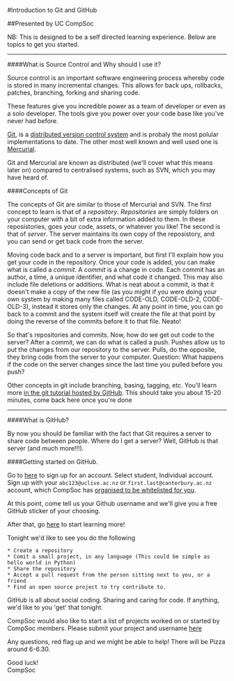 #Introduction to Git and GitHub

##Presented by UC CompSoc


NB: This is designed to be a self directed learning experience. Below are topics to get you started.


<hr>

####What is Source Control and Why should I use it?

Source control is an important software engineering process whereby code is stored in many incremental changes. This allows for back ups, rollbacks, patches, branching, forking and sharing code. 

These features give you incredible power as a team of developer or even as a solo developer. The tools give you power over your code base like you've never had before.


[Git](http://git-scm.com/), is a [distributed version control system](http://en.wikipedia.org/wiki/Distributed_revision_control) and is probaly the most polular implementations to date. The other most well known and well used one is [Mercurial](http://mercurial.selenic.com/).


Git and Mercurial are known as distributed (we'll cover what this means later on) compared to centralised systems, such as SVN, which you may have heard of. 



####Concepts of Git


The concepts of Git are similar to those of Mercurial and SVN. The first concept to learn is that of a *repository*. *Repositories* are simply folders on your computer with a bit of extra information added to them. In these reposistories, goes your code, assets, or whatever you like! The second is that of *server*. The server maintains its own copy of the reposistory, and you can send or get back code from the server.


Moving code back and to a server is important, but first I'll explain how you get your code in the repository. Once your code is added, you can make what is called a *commit*. A *commit* is a change in code. Each commit has an author, a time, a unique identifier, and what code it changed. This may also include file deletions or additions. What is neat about a commit, is that it doesn't make a copy of the new file (as you might if you were doing your own system by making many files called CODE-OLD, CODE-OLD-2, CODE-OLD-3), instead it stores only the changes. At any point in time, you can go back to a commit and the system itself will create the file at that point by doing the reverse of the commits before it to that file. Neato!

So that's repositories and commits. Now, how do we get out code to the server? After a commit, we can do what is called a push. Pushes allow us to put the changes from our repository to the server. Pulls, do the opposite, they bring code from the server to your computer. Question: What happens if the code on the server changes since the last time you pulled before you push? 

Other concepts in git include branching, basing, tagging, etc. You'll learn more [in the git tutorial hosted by GitHub](https://try.github.io/levels/1/challenges/1). This should take you about 15-20 minutes, come back here once you're done

<hr> 

####What is GitHub?

By now you should be familiar with the fact that Git  requires a server to share code between people. Where do I get a server? Well, GitHub is that server (and much more!!!).


####Getting started on GitHub. 


Go to [here](https://education.github.com/discount_requests/new) to sign up for an account. Select student, Individual account. Sign up with your `abc123@uclive.ac.nz` or `first.last@canterbury.ac.nz` account, which CompSoc has [organised to be whitelisted for you](https://github.com/leereilly/swot/pull/50). 

At this point, come tell us your Github username and we'll give you a free GitHub sticker of your choosing.

After that, go [here](https://guides.github.com/) to start learning more! 


Tonight we'd like to see you do the following

    * Create a repository
    * Comit a small project, in any language (This could be simple as hello world in Python)
    * Share the repository
    * Accept a pull request from the person sitting next to you, or a friend
    * Find an open source project to try contribute to.
    
    
GitHub is all about social coding. Sharing and caring for code. If anything, we'd like to you 'get' that tonight. 
   
   
CompSoc would also like to start a list of projects worked on or started by CompSoc members. Please submit your project and username [here](https://docs.google.com/forms/d/1NBLaxEsGvsLP6691tKV5YnswwU6w8XDuT5F7rjNBmLQ/viewform)
    
Any questions, red flag up and we might be able to help! There will be Pizza around 6-6.30. 

Good luck! </br>
CompSoc




